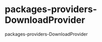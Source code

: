 packages-providers-DownloadProvider
===================================

packages-providers-DownloadProvider
